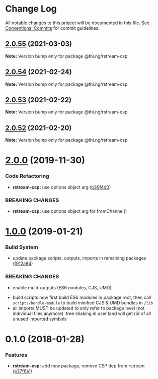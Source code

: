 # Change Log

All notable changes to this project will be documented in this file.
See [Conventional Commits](https://conventionalcommits.org) for commit guidelines.

## [2.0.55](https://github.com/thi-ng/umbrella/compare/@thi.ng/rstream-csp@2.0.54...@thi.ng/rstream-csp@2.0.55) (2021-03-03)

**Note:** Version bump only for package @thi.ng/rstream-csp





## [2.0.54](https://github.com/thi-ng/umbrella/compare/@thi.ng/rstream-csp@2.0.53...@thi.ng/rstream-csp@2.0.54) (2021-02-24)

**Note:** Version bump only for package @thi.ng/rstream-csp





## [2.0.53](https://github.com/thi-ng/umbrella/compare/@thi.ng/rstream-csp@2.0.52...@thi.ng/rstream-csp@2.0.53) (2021-02-22)

**Note:** Version bump only for package @thi.ng/rstream-csp





## [2.0.52](https://github.com/thi-ng/umbrella/compare/@thi.ng/rstream-csp@2.0.51...@thi.ng/rstream-csp@2.0.52) (2021-02-20)

**Note:** Version bump only for package @thi.ng/rstream-csp





# [2.0.0](https://github.com/thi-ng/umbrella/compare/@thi.ng/rstream-csp@1.0.33...@thi.ng/rstream-csp@2.0.0) (2019-11-30)

### Code Refactoring

* **rstream-csp:** use options object arg ([b39f4d0](https://github.com/thi-ng/umbrella/commit/b39f4d023fdb90d5ad095b2e50d76e69c2b50843))

### BREAKING CHANGES

* **rstream-csp:** use options object arg for fromChannel()

# [1.0.0](https://github.com/thi-ng/umbrella/compare/@thi.ng/rstream-csp@0.1.125...@thi.ng/rstream-csp@1.0.0) (2019-01-21)

### Build System

* update package scripts, outputs, imports in remaining packages ([f912a84](https://github.com/thi-ng/umbrella/commit/f912a84))

### BREAKING CHANGES

* enable multi-outputs (ES6 modules, CJS, UMD)

- build scripts now first build ES6 modules in package root, then call
  `scripts/bundle-module` to build minified CJS & UMD bundles in `/lib`
- all imports MUST be updated to only refer to package level
  (not individual files anymore). tree shaking in user land will get rid of
  all unused imported symbols

<a name="0.1.0"></a>
# 0.1.0 (2018-01-28)

### Features

* **rstream-csp:** add new package, remove CSP dep from rstream ([e37f6a1](https://github.com/thi-ng/umbrella/commit/e37f6a1))
